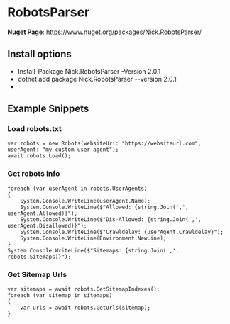 # RobotsParser

**Nuget Page**: https://www.nuget.org/packages/Nick.RobotsParser/

## Install options
- Install-Package Nick.RobotsParser -Version 2.0.1
- dotnet add package Nick.RobotsParser --version 2.0.1
- <PackageReference Include="Nick.RobotsParser" Version="2.0.1" />

## Example Snippets
### Load robots.txt
```
var robots = new Robots(websiteUri: "https://websiteurl.com", userAgent: "my custom user agent");
await robots.Load();
```

### Get robots info
```
foreach (var userAgent in robots.UserAgents)
{
    System.Console.WriteLine(userAgent.Name);
    System.Console.WriteLine($"Allowed: {string.Join(',', userAgent.Allowed)}");
    System.Console.WriteLine($"Dis-Allowed: {string.Join(',', userAgent.Disallowed)}");
    System.Console.WriteLine($"Crawldelay: {userAgent.Crawldelay}");
    System.Console.WriteLine(Environment.NewLine);
}
System.Console.WriteLine($"Sitemaps: {string.Join(',', robots.Sitemaps)}");
```

### Get Sitemap Urls
```
var sitemaps = await robots.GetSitemapIndexes();
foreach (var sitemap in sitemaps)
{
    var urls = await robots.GetUrls(sitemap);
}
```
